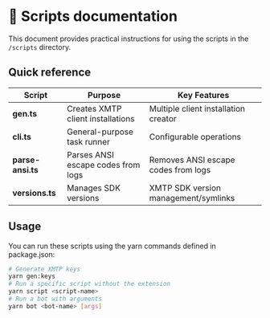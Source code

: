 # 📜 Scripts documentation

This document provides practical instructions for using the scripts in the `/scripts` directory.

## Quick reference

| Script            | Purpose                            | Key Features                         |
| ----------------- | ---------------------------------- | ------------------------------------ |
| **gen.ts**        | Creates XMTP client installations  | Multiple client installation creator |
| **cli.ts**        | General-purpose task runner        | Configurable operations              |
| **parse-ansi.ts** | Parses ANSI escape codes from logs | Removes ANSI escape codes from logs  |
| **versions.ts**   | Manages SDK versions               | XMTP SDK version management/symlinks |

## Usage

You can run these scripts using the yarn commands defined in package.json:

```bash
# Generate XMTP keys
yarn gen:keys
# Run a specific script without the extension
yarn script <script-name>
# Run a bot with arguments
yarn bot <bot-name> [args]
```
